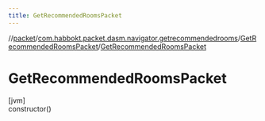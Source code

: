 ```yaml
---
title: GetRecommendedRoomsPacket
---
```

//[packet](../../../index.html)/[com.habbokt.packet.dasm.navigator.getrecommendedrooms](../index.html)/[GetRecommendedRoomsPacket](index.html)/[GetRecommendedRoomsPacket](-get-recommended-rooms-packet.html)



# GetRecommendedRoomsPacket



[jvm]\
constructor()




